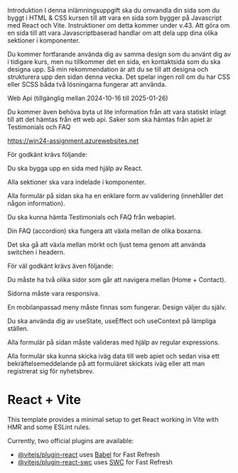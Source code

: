 
Introduktion
I denna inlämningsuppgift ska du omvandla din sida som du byggt i HTML & CSS kursen till att vara en sida som bygger på Javascript med React och Vite. Instruktioner om detta kommer under v.43. Att göra om en sida till att vara Javascriptbaserad handlar om att dela upp dina olika sektioner i komponenter.

Du kommer fortfarande använda dig av samma design som du använt dig av i tidigare kurs, men nu tillkommer det en sida, en kontaktsida som du ska designa upp. Så min rekommendation är att du se till att designa och strukturera upp den sidan denna vecka. Det spelar ingen roll om du har CSS eller SCSS båda två lösningarna fungerar att använda.

Web Api (tillgänglig mellan 2024-10-16 till 2025-01-26)

Du kommer även behöva byta ut lite information från att vara statiskt inlagt till att det hämtas från ett web api. Saker som ska hämtas från apiet är Testimonials och FAQ

https://win24-assignment.azurewebsites.net

För godkänt krävs följande:

Du ska bygga upp en sida med hjälp av React.

Alla sektioner ska vara indelade i komponenter.

Alla formulär på sidan ska ha en enklare form av validering (innehåller det någon information).

Du ska kunna hämta Testimonials och FAQ från webapiet.

Din FAQ (accordion) ska fungera att växla mellan de olika boxarna.

Det ska gå att växla mellan mörkt och ljust tema genom att använda switchen i headern.

För väl godkänt krävs även följande:

Du måste ha två olika sidor som går att navigera mellan (Home + Contact).

Sidorna måste vara responsiva.

En mobilanpassad meny måste finnas som fungerar. Design väljer du själv.

Du ska använda dig av useState, useEffect och useContext på lämpliga ställen.

Alla formulär på sidan måste valideras med hjälp av regular expressions.

Alla formulär ska kunna skicka iväg data till web apiet och sedan visa ett bekräftelsemeddelande på att formuläret skickats iväg eller att man registrerat sig för nyhetsbrev.



# React + Vite

This template provides a minimal setup to get React working in Vite with HMR and some ESLint rules.

Currently, two official plugins are available:

- [@vitejs/plugin-react](https://github.com/vitejs/vite-plugin-react/blob/main/packages/plugin-react/README.md) uses [Babel](https://babeljs.io/) for Fast Refresh
- [@vitejs/plugin-react-swc](https://github.com/vitejs/vite-plugin-react-swc) uses [SWC](https://swc.rs/) for Fast Refresh
